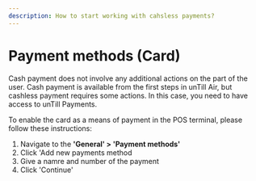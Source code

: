 ```yaml
---
description: How to start working with cahsless payments?
---
```


# Payment methods (Card)

Cash payment does not involve any additional actions on the part of the user. Cash payment is available from the first steps in unTill Air, but cashless payment requires some actions. In this case, you need to have access to unTill Payments.

To enable the card as a means of payment in the POS terminal, please follow these instructions:

1. Navigate to the **'General' > 'Payment methods'**&#x20;
2. Click 'Add new payments method
3. Give a namre and number of the payment&#x20;
4. Click 'Continue'
